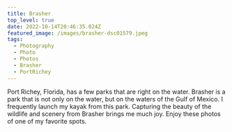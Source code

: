 ```yaml
---
title: Brasher
top_level: true
date: 2022-10-14T20:46:35.024Z
featured_image: /images/brasher-dsc01579.jpeg
tags:
  - Photography
  - Photo
  - Photos
  - Brasher
  - PortRichey
---
```

Port Richey, Florida, has a few parks that are right on the water. Brasher is a park that is not only on the water, but on the waters of the Gulf of Mexico. I frequently launch my kayak from this park. Capturing the beauty of the wildlife and scenery from Brasher brings me much joy. Enjoy these photos of one of my favorite spots.